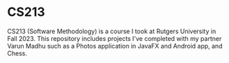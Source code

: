 # CS213

CS213 (Software Methodology) is a course I took at Rutgers University in Fall 2023. This repository includes projects I've completed with my partner Varun Madhu such as a Photos application in JavaFX and Android app, and Chess. 

